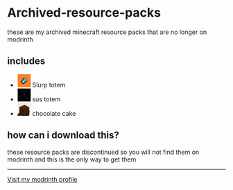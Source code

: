 # Archived-resource-packs
these are my archived minecraft resource packs that are no longer on modrinth

## includes
- <img src="logos (for description)/slurp.png" width="30"> Slurp totem
- <img src="logos (for description)/sus.png" width="30"> sus totem
- <img src="logos (for description)/cake.png" width="30"> chocolate cake

## how can i download this?
these resource packs are discontinued so you will not find them on modrinth and this is the only way
to get them

---

[Visit my modrinth profile](https://modrinth.com/user/Cool_one)
